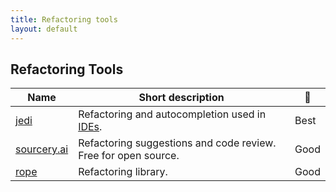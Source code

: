 ```yaml
---
title: Refactoring tools
layout: default
---
```


## Refactoring Tools

| Name                                                        | Short description                                                                                                | 🚦                                           |
| ----------------------------------------------------------- | ---------------------------------------------------------------------------------------------------------------- | -------------------------------------------- |
| [jedi](https://jedi.readthedocs.io/en/stable/)              | Refactoring and autocompletion used in [IDEs](https://en.wikipedia.org/wiki/Integrated_development_environment). | <span class="label label-green">Best</span>  |
| [sourcery.ai](https://sourcery.ai)                          | Refactoring suggestions and code review. Free for open source.                                                   | <span class="label label-yellow">Good</span> |
| [rope](https://rope.readthedocs.io/en/stable/overview.html) | Refactoring library.                                                                                             | <span class="label label-yellow">Good</span> |
